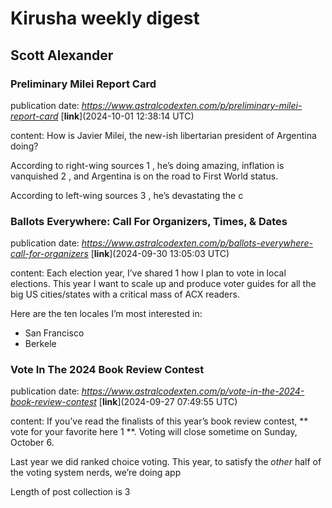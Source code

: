 
# Kirusha weekly digest
## Scott Alexander
### Preliminary Milei Report Card
 publication date: *https://www.astralcodexten.com/p/preliminary-milei-report-card* [**link**](2024-10-01 12:38:14 UTC)

content: How is Javier Milei, the new-ish libertarian president of Argentina doing?

According to  right-wing sources  1 , he’s doing amazing,  inflation is vanquished  2 , and Argentina is on the road to First World status.

According to  left-wing sources  3 , he’s devastating the c

### Ballots Everywhere: Call For Organizers, Times, & Dates
 publication date: *https://www.astralcodexten.com/p/ballots-everywhere-call-for-organizers* [**link**](2024-09-30 13:05:03 UTC)

content: Each election year,  I’ve shared  1  how I plan to vote in local elections. This year I want to scale up and produce voter guides for all the big US cities/states with a critical mass of ACX readers.

Here are the ten locales I’m most interested in:

* San Francisco
* Berkele

### Vote In The 2024 Book Review Contest
 publication date: *https://www.astralcodexten.com/p/vote-in-the-2024-book-review-contest* [**link**](2024-09-27 07:49:55 UTC)

content: If you’ve read the finalists of this year’s book review contest, ** vote for your favorite here  1 **. Voting will close sometime on Sunday, October 6.

Last year we did ranked choice voting. This year, to satisfy the *other* half of the voting system nerds, we’re doing app

Length of post collection is 3

